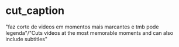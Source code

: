 # cut_caption
"faz corte de videos em momentos mais marcantes e tmb pode legenda"/"Cuts videos at the most memorable moments and can also include subtitles"
